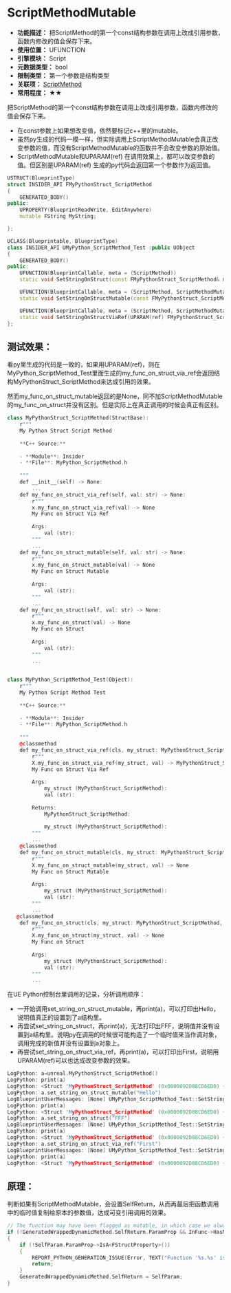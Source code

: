 ﻿# ScriptMethodMutable

- **功能描述：** 把ScriptMethod的第一个const结构参数在调用上改成引用参数，函数内修改的值会保存下来。
- **使用位置：** UFUNCTION
- **引擎模块：** Script
- **元数据类型：** bool
- **限制类型：** 第一个参数是结构类型
- **关联项：** [ScriptMethod](ScriptMethod.md)
- **常用程度：** ★★

把ScriptMethod的第一个const结构参数在调用上改成引用参数，函数内修改的值会保存下来。

- 在const参数上如果想改变值，依然要标记c++里的mutable。
- 虽然py生成的代码一模一样，但实际调用上ScriptMethodMutable会真正改变参数的值，而没有ScriptMethodMutable的函数并不会改变参数的原始值。
- ScriptMethodMutable和UPARAM(ref) 在调用效果上，都可以改变参数的值。但区别是UPARAM(ref) 生成的py代码会返回第一个参数作为返回值。

```cpp
USTRUCT(BlueprintType)
struct INSIDER_API FMyPythonStruct_ScriptMethod
{
	GENERATED_BODY()
public:
	UPROPERTY(BlueprintReadWrite, EditAnywhere)
	mutable FString MyString;

};

UCLASS(Blueprintable, BlueprintType)
class INSIDER_API UMyPython_ScriptMethod_Test :public UObject
{
	GENERATED_BODY()
public:
	UFUNCTION(BlueprintCallable, meta = (ScriptMethod))
	static void SetStringOnStruct(const FMyPythonStruct_ScriptMethod& myStruct, FString val);

	UFUNCTION(BlueprintCallable, meta = (ScriptMethod, ScriptMethodMutable))
	static void SetStringOnStructMutable(const FMyPythonStruct_ScriptMethod& myStruct, FString val);

	UFUNCTION(BlueprintCallable, meta = (ScriptMethod, ScriptMethodMutable))
	static void SetStringOnStructViaRef(UPARAM(ref) FMyPythonStruct_ScriptMethod& myStruct, FString val);
};
```

## 测试效果：

看py里生成的代码是一致的，如果用UPARAM(ref)，则在MyPython_ScriptMethod_Test里面生成的my_func_on_struct_via_ref会返回结构MyPythonStruct_ScriptMethod来达成引用的效果。

然而my_func_on_struct_mutable返回的是None，同不加ScriptMethodMutable的my_func_on_struct并没有区别。但是实际上在真正调用的时候会真正有区别。

```cpp
class MyPythonStruct_ScriptMethod(StructBase):
    r"""
    My Python Struct Script Method
    
    **C++ Source:**
    
    - **Module**: Insider
    - **File**: MyPython_ScriptMethod.h
    
    """
    def __init__(self) -> None:
        ...
    def my_func_on_struct_via_ref(self, val: str) -> None:
        r"""
        x.my_func_on_struct_via_ref(val) -> None
        My Func on Struct Via Ref
        
        Args:
            val (str):
        """
        ...
    def my_func_on_struct_mutable(self, val: str) -> None:
        r"""
        x.my_func_on_struct_mutable(val) -> None
        My Func on Struct Mutable
        
        Args:
            val (str):
        """
        ...
    def my_func_on_struct(self, val: str) -> None:
        r"""
        x.my_func_on_struct(val) -> None
        My Func on Struct
        
        Args:
            val (str):
        """
        ...

        
class MyPython_ScriptMethod_Test(Object):
    r"""
    My Python Script Method Test
    
    **C++ Source:**
    
    - **Module**: Insider
    - **File**: MyPython_ScriptMethod.h
    
    """
    @classmethod
    def my_func_on_struct_via_ref(cls, my_struct: MyPythonStruct_ScriptMethod, val: str) -> MyPythonStruct_ScriptMethod:
        r"""
        X.my_func_on_struct_via_ref(my_struct, val) -> MyPythonStruct_ScriptMethod
        My Func on Struct Via Ref
        
        Args:
            my_struct (MyPythonStruct_ScriptMethod): 
            val (str): 
        
        Returns:
            MyPythonStruct_ScriptMethod: 
        
            my_struct (MyPythonStruct_ScriptMethod):
        """
        ...
    @classmethod
    def my_func_on_struct_mutable(cls, my_struct: MyPythonStruct_ScriptMethod, val: str) -> None:
        r"""
        X.my_func_on_struct_mutable(my_struct, val) -> None
        My Func on Struct Mutable
        
        Args:
            my_struct (MyPythonStruct_ScriptMethod): 
            val (str):
        """
        ...
   @classmethod
    def my_func_on_struct(cls, my_struct: MyPythonStruct_ScriptMethod, val: str) -> None:
        r"""
        X.my_func_on_struct(my_struct, val) -> None
        My Func on Struct
        
        Args:
            my_struct (MyPythonStruct_ScriptMethod): 
            val (str):
        """
        ...
```

在UE Python控制台里调用的记录，分析调用顺序：

- 一开始调用set_string_on_struct_mutable，再print(a)，可以打印出Hello，说明值真正的设置到了a结构里。
- 再尝试set_string_on_struct，再print(a)，无法打印出FFF，说明值并没有设置到a结构里。说明py在调用的时候很可能构造了一个临时值来当作调对象，调用完成的新值并没有设置到a对象上。
- 再尝试set_string_on_struct_via_ref，再print(a)，可以打印出First，说明用UPARAM(ref)可以也达成改变参数的效果。

```cpp
LogPython: a=unreal.MyPythonStruct_ScriptMethod()
LogPython: print(a)
LogPython: <Struct 'MyPythonStruct_ScriptMethod' (0x0000092D08CD6ED0) {my_string: ""}>
LogPython: a.set_string_on_struct_mutable("Hello")
LogBlueprintUserMessages: [None] UMyPython_ScriptMethod_Test::SetStringOnStructMutable
LogPython: print(a)
LogPython: <Struct 'MyPythonStruct_ScriptMethod' (0x0000092D08CD6ED0) {my_string: "Hello"}>
LogPython: a.set_string_on_struct("FFF")
LogBlueprintUserMessages: [None] UMyPython_ScriptMethod_Test::SetStringOnStruct
LogPython: print(a)
LogPython: <Struct 'MyPythonStruct_ScriptMethod' (0x0000092D08CD6ED0) {my_string: "Hello"}>
LogPython: a.set_string_on_struct_via_ref("First")
LogBlueprintUserMessages: [None] UMyPython_ScriptMethod_Test::SetStringOnStructViaRef
LogPython: print(a)
LogPython: <Struct 'MyPythonStruct_ScriptMethod' (0x0000092D08CD6ED0) {my_string: "First"}>
```

## 原理：

判断如果有ScriptMethodMutable，会设置SelfReturn，从而再最后把函数调用中的临时值复制给原本的参数值，达成可变引用调用的效果。

```cpp
// The function may have been flagged as mutable, in which case we always consider it to need a 'self' return
if (!GeneratedWrappedDynamicMethod.SelfReturn.ParamProp && InFunc->HasMetaData(PyGenUtil::ScriptMethodMutableMetaDataKey))
{
	if (!SelfParam.ParamProp->IsA<FStructProperty>())
	{
		REPORT_PYTHON_GENERATION_ISSUE(Error, TEXT("Function '%s.%s' is marked as 'ScriptMethodMutable' but the 'self' argument is not a struct."), *InFunc->GetOwnerClass()->GetName(), *InFunc->GetName());
		return;
	}
	GeneratedWrappedDynamicMethod.SelfReturn = SelfParam;
}
```
